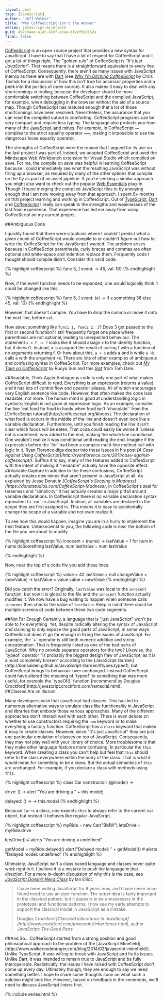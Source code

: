 ```yaml
---
layout: post
tags: [JavaScript]
author: "Jeff Walker"
title: "Why CoffeeScript Isn't the Answer"
series: javascript-minefield
guid: 497c34ae-a14c-493f-acaa-6f2ef91d152a
final: false
---
```

[CoffeeScript](http://coffeescript.org/) is an open source project that provides a new syntax for JavaScript.  I have to say that I have a lot of respect for CoffeeScript and it got a lot of things right.  The "golden rule" of CoffeeScript is *"It's just JavaScript"*.  That means there is a straightforward equivalent to every line of CoffeeScript.  Consequently, there aren't as many issues with JavaScript interop as there are with [Dart](https://www.dartlang.org/) (see <cite>[Why I'm Ditching CoffeeScript](http://toshokelectric.com/blog/2013/04/04/why-im-ditching-coffeescript/) </cite> by Chris Toshok for a discussion of how this isn't true for accessor properties and a peek into the politics of open source).  It also makes it easy to deal with any shortcomings in tooling, because the developer should be more comfortable switching between CoffeeScript and the compiled JavaScript, for example, when debugging in the browser without the aid of a source map.  Though CoffeeScript has matured enough that a lot of those shortcomings have been resolved.  Nevertheless, the assurance that you can read the compiled output is comforting.  CoffeeScript programs can be very compact and require less typing.  The language also protects you from many of the [JavaScript land mines](http://www.walkercoderanger.com/blog/2014/02/javascript-minefield/). For example, in CoffeeScript `==` compiles to the strict equality operator `===`, making it impossible to use the dangerous loose equality operator.

The strengths of CoffeeScript were the reason that I argued for its use on the last project I was part of.  Indeed, we adopted CoffeeScript and used the [Mindscape Web Workbench](http://www.mindscapehq.com/products/web-workbench) extension for Visual Studio which compiled on save.  For me, the compile on save was helpful in learning CoffeeScript because I could immediately see what the resulting JavaScript was without firing up a browser, as required by many of the other options that compile on the fly as part of an asset pipeline.  If you're seeking a similar approach you might also want to check out the popular [Web Essentials](http://vswebessentials.com/) plug-in.  Though I found merging the compiled JavaScript files to by annoying enough that I am now moving away from that approach.  I spent 6+ months on that project learning and working in CoffeeScript.  Out of [TypeScript](http://www.typescriptlang.org/), [Dart](https://www.dartlang.org/) and [CoffeeScript](http://coffeescript.org/) I really can speak to the strengths and weaknesses of the last from experience.  That experience has led me away from using CoffeeScript on my current project.

<section markdown="1">
##Ambiguous Code

I quickly found that there were situations where I couldn't predict what a given chunk of CoffeeScript would compile to or couldn't figure out how to write the CoffeeScript for the JavaScript I wanted.  The problem arises because in CoffeeScript parenthesis, curly braces and commas are often optional and white-space and indention replace them.  Frequently code I thought should compile didn't.  Consider this valid code.

{% highlight coffeescript %}
func 5, {
   event: -> 45,
   val: 10}
{% endhighlight %}

Now, if the event function needs to be expanded, one would logically think it could be changed like this.

{% highlight coffeescript %}
func 5, {
   event: (e) -> 
     if e.something
       36
     else
       45,
   val: 10}
{% endhighlight %}
 
However, that doesn't compile.  You have to drop the comma or move it onto the next line, before `val`.
 
How about something like `func1 1, func2 2, 3`? Does 3 get passed to the first or second function?  I still frequently forget one place where parenthesis are not optional, leading to unexpected behaviour.  The statement `x = f -> f` looks like it should assign x to the identity function, but it doesn't.  Instead, x is assigned the result of calling f with a function of no arguments returning f. Or how about this, `a + b` adds a and b while `a +b` calls a with the argument `+b`.   There are lots of other examples of ambiguous and confusing syntax in CoffeeScript.  For more examples, check out <cite>[My Take on CoffeeScript](http://ruoyusun.com/2013/03/17/my-take-on-coffeescript.html)</cite> by Ruoyu Sun and this [Gist](https://gist.github.com/tomdale/2481356) from Tom Dale.
</section>
 
<section markdown="1">
##Readable, Think Again
Ambiguous code is only one part of what makes CoffeeScript difficult to read. Everything is an expression (returns a value) and it has lots of control flow and operator aliases.  All of which encourages very English sentence like code.  However, that often makes the code less readable, not more.  The human mind is good at understanding logic in symbols; English is not good at expression logic.  As an example, consider the line `eat food for food in foods when food isn't 'chocolate'` from the [CoffeeScript tutorial](http://coffeescript.org/#loops).  The declaration of what food is occurs in the middle of the line and doesn't even look like a variable declaration.  Furthermore, until you finish reading the line it isn't clear which foods will be eaten.  That code could easily be worse if `unless eat is undefined` was added to the end, making the whole line conditional.  One wouldn't realize it was conditional until reading the end.  Imagine if the expression before the `for` had been a complex multi-line method call with logic in it.  Ryan Florence digs deeper into these issues in his post <cite>[A Case Against Using CoffeeScript](http://ryanflorence.com/2011/case-against-coffeescript/)</cite>.  Suffice it to say, many of the features added to CoffeeScript with the intent of making it "readable" actually have the opposite effect.
</section>

<section markdown="1">
##Variable Capture
In addition to the these confusions, CoffeeScript actually creates new mines that aren't present in JavaScript at all.  As explained by Jesse Donat in <cite>[CoffeeScript's Scoping is Madness](https://donatstudios.com/CoffeeScript-Madness)</cite>, in CoffeeScript's zeal for terseness and "simplicity" it has actually created a major pitfall around variable declarations.  In CoffeeScript there is no variable declaration syntax equivalent to `var` in JavaScript.  Instead, all variables are declared in the scope they are first assigned in.  This means it is easy to accidentally change the scope of a variable and not even realize it.

To see how this would happen, imagine you are in a hurry to implement the next feature. Unbeknownst to you, the following code is near the bottom of the file you are about to modify.

{% highlight coffeescript %}
innocent = (nums) ->
	lastValue = 1
	for num in nums
		doSomething lastValue, num
		lastValue = num
	lastValue
		
{% endhighlight %}

Now, near the top of a code file you add these lines.

{% highlight coffeescript %}
value = 42
lastValue = null
changeValue = (newValue) ->
	lastValue = value
	value = newValue
{% endhighlight %}

Did you catch the error?  Originally, `lastValue` was local to the `innocent` function, but now it is global to the file and the `innocent` function actually modifies it.  We now have a bug waiting to happen when someone calls `innocent` then checks the value of `lastValue`.  Keep in mind there could be multiple screens of code between these two code segments.
</section>

<section markdown="1">
##Not Far Enough
Certainly, a language that is "just JavaScript" won't be able to fix everything. Yet, despite radically altering the syntax of JavaScript and claiming to only expose the good parts of JavaScript, in some ways CoffeeScript doesn't go far enough in fixing the issues of JavaScript. For example, the `+` operator is still both numeric addition and string concatenation.  That is frequently listed as one of the bad parts of JavaScript.  Why no provide separate operators for the two?   Likewise, the `typeof` operator "is probably the biggest design flaw of JavaScript, as it is almost completely broken" according to the [JavaScript Garden](http://bonsaiden.github.io/JavaScript-Garden/#types.typeof), but CoffeeScript brings its behaviour over unchanged.  Instead CoffeeScript could have altered the meaning of `typeof` to something that was more useful, for example the `typeOf()` function [recommend by Douglas Crockford](http://javascript.crockford.com/remedial.html).
</section>

<section markdown="1">
##Classes Are an Illusion

Many developers wish that JavaScript had classes.  This has led to numerous alternative ways to emulate class like functionality in JavaScript and libraries that embody those various approaches.  Many of the different approaches don't interact well with each other.  There is even debate on whether to use constructors requiring the `new` keyword or to make everything a factory function.
CoffeeScript has a `class` keyword that makes it easy to create classes.  However, since "it's just JavaScript" they are just one particular emulation of classes on top of JavaScript.  Consequently, they may not play well with your library of choice.  More troublesome is that they make other language features more confusing.  In particular the `this` keyword.  When creating a class you can't help but feel that `this` should refer to the class everywhere within the body of the class.  That is what it would mean for something to be a *class*.  But the actual semantics of `this` are unchanged. For example, if you declare a class with methods using `this`.

{% highlight coffeescript %}
class Car
  constructor: (@model) -> 

  drive: () ->
    alert "You are driving a " + this.model;

  delayed: () ->
    -> this.model
{% endhighlight %}

Because `Car` is a class, one expects `this` to always refer to the current car object, but instead it behaves like regular JavaScript.

{% highlight coffeescript %}
myRide = new Car("BMW")
letsDrive = myRide.drive

letsDrive() # alerts "You are driving a undefined"

getModel = myRide.delayed()
alert("Delayed model: " + getModel()) # alerts "Delayed model: undefined"
{% endhighlight %}

Ultimately, JavaScript isn't a class based language and classes never quite work right in it.  I believe it is a mistake to push the language in that direction.  For a more in-depth discussion of why this is the case, see <cite>[JavaScript Doesn't Need Class](http://www.i-programmer.info/programming/javascript/3354-javascript-doesnt-need-class.html)</cite> by Ian Elliot.

> I have been writing JavaScript for 8 years now, and I have never once found need to use an uber function. The *super* idea is fairly important in the classical pattern, but it appears to be unnecessary in the prototypal and functional patterns. I now see my early attempts to support the classical model in JavaScript as a mistake.
>
>
><footer>Douglas Crockford <cite markdown="1">[Classical Inheritance in JavaScript](http://www.crockford.com/javascript/inheritance.html)</cite>, author <cite>JavaScript: The Good Parts</cite></footer>

</section>

<section markdown="1">
##And So...
CoffeeScript started from a strong position and good philosophical approach to the problem of the [JavaScript Minefield](http://www.walkercoderanger.com/blog/2014/02/javascript-minefield/).  Unlike TypeScript, it was willing to break with JavaScript and fix its issues.  Unlike Dart, it was intended to remain true to JavaScript and be fully interoperable.  Realistically, the issues I have raised with CoffeeScript don't come up every day.  Ultimately though, they are enough to say we need something better.  I hope to share some thoughts soon on what such a solution might look like.  However, based on feedback in the comments, we'll need to discuss JavaScript linters first.
</section>

{% include series.html %}